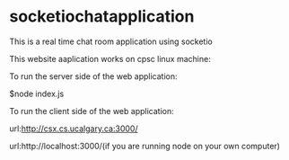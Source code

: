 # socketiochatapplication
This is a real time chat room application using socketio

This website aaplication works on cpsc linux machine:

To run the server side of the web application:

$node index.js

To run the client side of the web application:

url:http://csx.cs.ucalgary.ca:3000/

url:http://localhost:3000/(if you are running node on your own computer)

